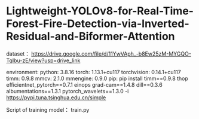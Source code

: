 # Lightweight-YOLOv8-for-Real-Time-Forest-Fire-Detection-via-Inverted-Residual-and-Biformer-Attention

dataset：
https://drive.google.com/file/d/11YwVAph_-b8Ew25zM-MYGQO-TqIbu-zE/view?usp=drive_link

environment:
python: 3.8.16
torch: 1.13.1+cu117
torchvision: 0.14.1+cu117
timm: 0.9.8
mmcv: 2.1.0
mmengine: 0.9.0
pip: pip install timm==0.9.8 thop efficientnet_pytorch==0.7.1 einops grad-cam==1.4.8 dill==0.3.6 albumentations==1.3.1 pytorch_wavelets==1.3.0 -i https://pypi.tuna.tsinghua.edu.cn/simple

Script of training model： train.py
